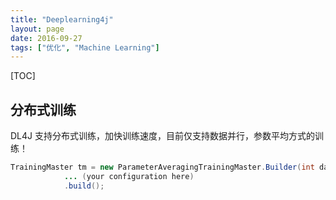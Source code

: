 ```yaml
---
title: "Deeplearning4j"
layout: page
date: 2016-09-27
tags: ["优化", "Machine Learning"]
---
```

[TOC]

## 分布式训练
DL4J 支持分布式训练，加快训练速度，目前仅支持数据并行，参数平均方式的训练！

```java
TrainingMaster tm = new ParameterAveragingTrainingMaster.Builder(int dataSetObjectSize)
            ... (your configuration here)
            .build();
```
